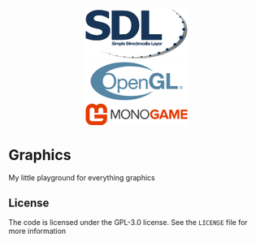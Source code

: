 <p align="center">
    <img src=".imgs/sdl.png" width="200"/>
    <br>
    <img src=".imgs/opengl.png" width="200"/>
    <br>
    <img src=".imgs/monogame.png" width="200"/>
    <br>
</p>

# Graphics

My little playground for everything graphics

## License

The code is licensed under the GPL-3.0 license. See the `LICENSE` file for more information
